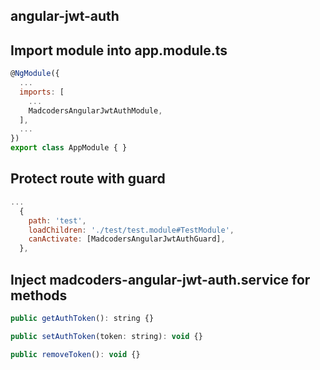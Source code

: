 ## angular-jwt-auth

## Import module into app.module.ts
```javascript
@NgModule({
  ...
  imports: [
    ...
    MadcodersAngularJwtAuthModule,
  ],
  ...
})
export class AppModule { }
```

## Protect route with guard 
```javascript
...
  {
    path: 'test',
    loadChildren: './test/test.module#TestModule',
    canActivate: [MadcodersAngularJwtAuthGuard],
  },
```

## Inject madcoders-angular-jwt-auth.service for methods
```javascript
public getAuthToken(): string {}

public setAuthToken(token: string): void {}

public removeToken(): void {}
```